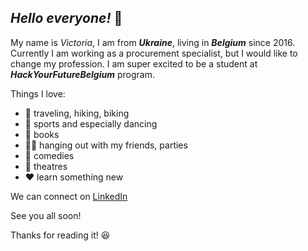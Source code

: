 ## *Hello everyone!* :dizzy:
My name is *Victoria*, I am from **_Ukraine_**, living in **_Belgium_** since 2016.
Currently I am working as a procurement specialist, but I would like to change my profession. I am super excited to be a student at **_HackYourFutureBelgium_** program.

Things I love:
* :muscle: traveling, hiking, biking 
* :dancer: sports and especially dancing
* :book: books
* :ok_woman: hanging out with my friends, parties
* :ghost: comedies
* :tada: theatres
* :heart: learn something new

We can connect on [LinkedIn](www.linkedin.com/)

See you all soon!

Thanks for reading it! :laughing:
